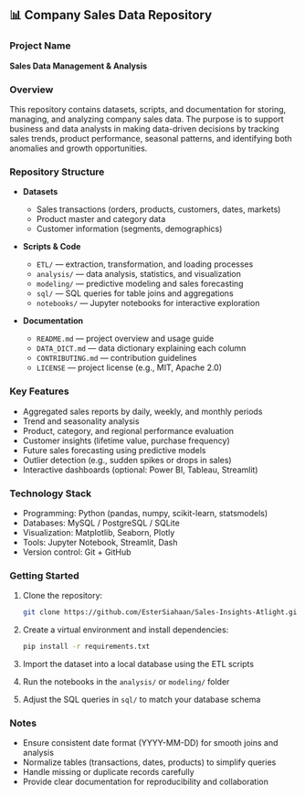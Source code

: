## 📊 Company Sales Data Repository

### Project Name

**Sales Data Management & Analysis**

### Overview

This repository contains datasets, scripts, and documentation for storing, managing, and analyzing company sales data. The purpose is to support business and data analysts in making data-driven decisions by tracking sales trends, product performance, seasonal patterns, and identifying both anomalies and growth opportunities.

### Repository Structure

* **Datasets**

  * Sales transactions (orders, products, customers, dates, markets)
  * Product master and category data
  * Customer information (segments, demographics)
* **Scripts & Code**

  * `ETL/` — extraction, transformation, and loading processes
  * `analysis/` — data analysis, statistics, and visualization
  * `modeling/` — predictive modeling and sales forecasting
  * `sql/` — SQL queries for table joins and aggregations
  * `notebooks/` — Jupyter notebooks for interactive exploration
* **Documentation**

  * `README.md` — project overview and usage guide
  * `DATA_DICT.md` — data dictionary explaining each column
  * `CONTRIBUTING.md` — contribution guidelines
  * `LICENSE` — project license (e.g., MIT, Apache 2.0)

### Key Features

* Aggregated sales reports by daily, weekly, and monthly periods
* Trend and seasonality analysis
* Product, category, and regional performance evaluation
* Customer insights (lifetime value, purchase frequency)
* Future sales forecasting using predictive models
* Outlier detection (e.g., sudden spikes or drops in sales)
* Interactive dashboards (optional: Power BI, Tableau, Streamlit)

### Technology Stack

* Programming: Python (pandas, numpy, scikit-learn, statsmodels)
* Databases: MySQL / PostgreSQL / SQLite
* Visualization: Matplotlib, Seaborn, Plotly
* Tools: Jupyter Notebook, Streamlit, Dash
* Version control: Git + GitHub

### Getting Started

1. Clone the repository:

   ```bash
   git clone https://github.com/EsterSiahaan/Sales-Insights-Atlight.git
   ```
2. Create a virtual environment and install dependencies:

   ```bash
   pip install -r requirements.txt
   ```
3. Import the dataset into a local database using the ETL scripts
4. Run the notebooks in the `analysis/` or `modeling/` folder
5. Adjust the SQL queries in `sql/` to match your database schema

### Notes

* Ensure consistent date format (YYYY-MM-DD) for smooth joins and analysis
* Normalize tables (transactions, dates, products) to simplify queries
* Handle missing or duplicate records carefully
* Provide clear documentation for reproducibility and collaboration
